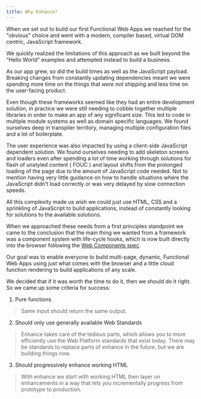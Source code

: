 ```yaml
---
title: Why Enhance?
---
```


When we set out to build our first Functional Web Apps we reached for the "obvious" choice and went with a modern, compiler based, virtual DOM centric, JavaScript framework.

We quickly realized the limitations of this approach as we built beyond the “Hello World” examples and attempted instead to build a business.

As our app grew, so did the build times as well as the JavaScript payload. Breaking changes from constantly updating dependencies meant we were spending more time on the things that _were not_ shipping and less time on the user-facing product.

Even though these frameworks seemed like they had an entire development solution, in practice we were still needing to cobble together multiple libraries in order to make an app of any significant size. This led to code in multiple module systems as well as domain specific languages. We found ourselves deep in transplier territory, managing multiple configuration files and a lot of boilerplate.

The user experience was also impacted by using a client-side JavaScript dependent solution. We found ourselves needing to add skeleton screens and loaders even after spending a lot of time working through solutions for flash of unstyled content ( FOUC ) and layout shifts from the prolonged loading of the page due to the amount of JavaScript code needed. Not to mention having very little guidance on how to handle situations where the JavaScript didn't load correctly or was very delayed by slow connection speeds.

All this complexity made us wish we could just use HTML, CSS and a sprinkling of JavaScript to build applications, instead of constantly looking for solutions to the available solutions.

When we approached these needs from a first principles standpoint we came to the conclusion that the main thing we wanted from a framework was a component system with life-cycle hooks, which is now built directly into the browser following the [Web Components spec](https://developer.mozilla.org/en-US/docs/Web/Web_Components).

Our goal was to enable everyone to build multi-page, dynamic, Functional Web Apps using just what comes with the browser and a little cloud function rendering to build applications of any scale.

We decided that if it was worth the time to do it, then we should do it right. So we came up some criteria for success:


1. Pure functions

> Same input should return the same output.

2. Should only use generally available Web Standards

> Enhance takes care of the tedious parts, which allows you to more efficiently use the Web Platform standards that exist today. There may be standards to replace parts of enhance in the future, but we are building things now.

3. Should progressively enhance working HTML

> With enhance we start with working HTML then layer on enhancements in a way that lets you incrementally progress from prototype to production.
